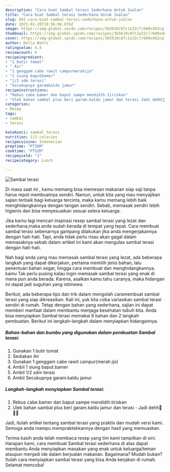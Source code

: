 ```yaml
---
description: "Cara buat Sambal terasi Sederhana Untuk Jualan"
title: "Cara buat Sambal terasi Sederhana Untuk Jualan"
slug: 691-cara-buat-sambal-terasi-sederhana-untuk-jualan
date: 2021-02-28T19:56:04.076Z
image: https://img-global.cpcdn.com/recipes/3b5610c87c1e32c7/680x482cq70/sambal-terasi-foto-resep-utama.jpg
thumbnail: https://img-global.cpcdn.com/recipes/3b5610c87c1e32c7/680x482cq70/sambal-terasi-foto-resep-utama.jpg
cover: https://img-global.cpcdn.com/recipes/3b5610c87c1e32c7/680x482cq70/sambal-terasi-foto-resep-utama.jpg
author: Della Watts
ratingvalue: 4.8
reviewcount: 6
recipeingredient:
- "1 butir tomat"
- " Air"
- "1 genggam cabe rawit campurmerahijo"
- "1 siung baputbamer"
- "1/2 sdm terasi"
- "Secukupnya garamkaldu jamur"
recipeinstructions:
- "Rebus cabe.bamer dan baput sampe mendidih.tiriskan"
- "Ulek bahan sambal plus beri garam.kaldu jamur dan terasi Jadi dehh🤗🤤🤤"
categories:
- Resep
tags:
- sambal
- terasi

katakunci: sambal terasi 
nutrition: 113 calories
recipecuisine: Indonesian
preptime: "PT36M"
cooktime: "PT52M"
recipeyield: "2"
recipecategory: Lunch

---
```



![Sambal terasi](https://img-global.cpcdn.com/recipes/3b5610c87c1e32c7/680x482cq70/sambal-terasi-foto-resep-utama.jpg)

Di masa  saat ini , kamu memang bisa memesan makanan siap saji tanpa harus repot membuatnya sendiri. Namun, untuk kita yang mau menyajikan sajian terbaik bagi keluarga tercinta, maka kamu memang lebih baik menghidangkannya dengan tangan sendiri. Sebab, memasak sendiri lebih higienis dan bisa menyesuaikan sesuai selera keluarga.

Jika kamu lagi mencari inspirasi resep sambal terasi yang lezat dan sederhana,maka anda sudah berada di tempat yang tepat. Cara membuat sambal terasi  sebenarnya gampang dilakukan jika anda mengerjakannya dengan hati-hati. Tapi, anda tidak perlu risau akan gagal dalam memasaknya 
sebab dalam artikel ini kami akan mengulas sambal terasi dengan hati-hati.  



Nah bagi anda yang mau memasak sambal terasi yang lezat, ada beberapa langkah yang dapat dikerjakan, pertama memilih jenis bahan, lalu penentuan bahan segar, hingga cara membuat dan menghidangkannya. kamu Tak perlu pusing kalau ingin memasak sambal terasi yang enak di mana pun anda berada. Karena, asalkan kamu  tahu caranya, maka hidangan ini dapat jadi suguhan yang istimewa.

Berikut, ada beberapa tips dan trik dalam mengolah caramembuat sambal terasi yang siap dikreasikan. Kali ini, yuk kita coba variasikan sambal terasi sendiri di rumah. Tetap dengan bahan yang sederhana, sajian ini dapat memberi manfaat dalam membantu menjaga kesehatan tubuh kita. Anda bisa menyiapkan Sambal terasi memakai 6 bahan dan 2 langkah pembuatan. Berikut ini langkah-langkah dalam menyiapkan hidangannya.

<!--inarticleads1-->

##### Bahan-bahan dan bumbu yang digunakan dalam pembuatan Sambal terasi:

1. Gunakan 1 butir tomat
1. Sediakan  Air
1. Gunakan 1 genggam cabe rawit campur(merah.ijo)
1. Ambil 1 siung baput.bamer
1. Ambil 1/2 sdm terasi
1. Ambil Secukupnya garam.kaldu jamur




<!--inarticleads2-->

##### Langkah-langkah menyiapkan Sambal terasi:

1. Rebus cabe.bamer dan baput sampe mendidih.tiriskan
1. Ulek bahan sambal plus beri garam.kaldu jamur dan terasi - Jadi dehh🤗🤤🤤




Jadi, itulah artikel tentang  sambal terasi  yang praktis dan mudah versi kami. Semoga anda mampu mempraktekkannya dengan hasil yang memuaskan. 

Terima kasih anda telah membaca resep yang tim kami tampilkan di sini. Harapan kami, cara membuat  Sambal terasi sederhana di atas dapat membantu Anda menyiapkan masakan yang enak untuk keluarga/teman ataupun menjadi ide dalam berjualan makanan. Bagaimana? Mudah bukan? Itulah cara menyiapkan sambal terasi yang bisa Anda kerjakan di rumah. Selamat mencoba!

